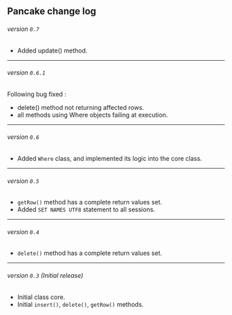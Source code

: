## Pancake change log


###### version `0.7`

  * Added update() method.

-----

###### version `0.6.1`

Following bug fixed :

  * delete() method not returning affected rows.
  * all methods using Where objects failing at execution.

-----

###### version `0.6`

  * Added `Where` class, and implemented its logic into the core class.

-----

###### version `0.5`

  * `getRow()` method has a complete return values set.
  * Added `SET NAMES UTF8` statement to all sessions.

-----

###### version `0.4`

  * `delete()` method has a complete return values set.

-----

###### version `0.3` (Initial release)

  * Initial class core.
  * Initial `insert()`, `delete()`, `getRow()` methods.